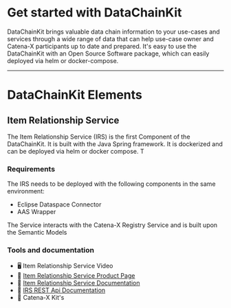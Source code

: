 # Get started with DataChainKit

DataChainKit brings valuable data chain information to your use-cases and services through a wide range of data that can help use-case owner and Catena-X participants up to date and prepared. It's easy to use the DataChainKit with an Open Source Software package, which can easily deployed via helm or docker-compose.

----

# DataChainKit Elements

## Item Relationship Service
The Item Relationship Service (IRS) is the first Component of the DataChainKit. It is built with the Java Spring framework. It is dockerized and can be deployed via helm or docker compose. T

### Requirements
The IRS needs to be deployed with the following components in the same environment: 
- Eclipse Dataspace Connector
- AAS Wrapper

The Service interacts with the Catena-X Registry Service and is built upon the Semantic Models 

### Tools and documentation

- 🖥 Item Relationship Service Video
- 📄 [Item Relationship Service Product Page](https://catena-x.net/en/angebote/item-relationship-service)
- 📄 [Item Relationship Service Documentation](https://github.com/catenax-ng/product-item-relationship-service/blob/main/README.md)
- 📄 [IRS REST Api Documentation](http://irs.dev.demo.catena-x.net/api/swagger-ui/index.html?configUrl=/api/api-docs/swagger-config)
- 📄 Catena-X Kit's

